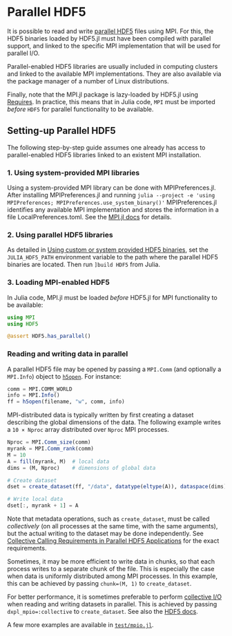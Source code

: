 # Parallel HDF5

It is possible to read and write [parallel
HDF5](https://portal.hdfgroup.org/display/HDF5/Parallel+HDF5) files using MPI.
For this, the HDF5 binaries loaded by HDF5.jl must have been compiled with
parallel support, and linked to the specific MPI implementation that will be used for parallel I/O.

Parallel-enabled HDF5 libraries are usually included in computing clusters and
linked to the available MPI implementations.
They are also available via the package manager of a number of Linux
distributions.

Finally, note that the MPI.jl package is lazy-loaded by HDF5.jl
using [Requires](https://github.com/JuliaPackaging/Requires.jl).
In practice, this means that in Julia code, `MPI` must be imported _before_
`HDF5` for parallel functionality to be available.

## Setting-up Parallel HDF5

The following step-by-step guide assumes one already has access to
parallel-enabled HDF5 libraries linked to an existent MPI installation.

### 1. Using system-provided MPI libraries

Using a system-provided MPI library can be done with MPIPreferences.jl.
After installing MPIPreferences.jl and running
`julia --project -e 'using MPIPreferences; MPIPreferences.use_system_binary()'`
MPIPreferences.jl identifies any available MPI implementation and stores the information
in a file LocalPreferences.toml.
See the [MPI.jl
docs](https://juliaparallel.org/MPI.jl/stable/configuration/#Using-a-system-provided-MPI-backend)
for details.

### 2. Using parallel HDF5 libraries

As detailed in [Using custom or system provided HDF5 binaries](@ref), set the
`JULIA_HDF5_PATH` environment variable to the path where the parallel HDF5
binaries are located.
Then run `]build HDF5` from Julia.

### 3. Loading MPI-enabled HDF5

In Julia code, MPI.jl must be loaded _before_ HDF5.jl for MPI functionality to
be available:

```julia
using MPI
using HDF5

@assert HDF5.has_parallel()
```

### Reading and writing data in parallel

A parallel HDF5 file may be opened by passing a `MPI.Comm` (and optionally a
`MPI.Info`) object to [`h5open`](@ref).
For instance:

```julia
comm = MPI.COMM_WORLD
info = MPI.Info()
ff = h5open(filename, "w", comm, info)
```

MPI-distributed data is typically written by first creating a dataset
describing the global dimensions of the data.
The following example writes a `10 × Nproc` array distributed over `Nproc` MPI
processes.

```julia
Nproc = MPI.Comm_size(comm)
myrank = MPI.Comm_rank(comm)
M = 10
A = fill(myrank, M)  # local data
dims = (M, Nproc)    # dimensions of global data

# Create dataset
dset = create_dataset(ff, "/data", datatype(eltype(A)), dataspace(dims))

# Write local data
dset[:, myrank + 1] = A
```

Note that metadata operations, such as `create_dataset`, must be called _collectively_ (on all processes at the same time, with the same arguments), but the actual writing to the dataset may be done independently. See [Collective Calling Requirements in Parallel HDF5 Applications](https://portal.hdfgroup.org/display/HDF5/Collective+Calling+Requirements+in+Parallel+HDF5+Applications) for the exact requirements.

Sometimes, it may be more efficient to write data in chunks, so that each
process writes to a separate chunk of the file.
This is especially the case when data is uniformly distributed among MPI
processes.
In this example, this can be achieved by passing `chunk=(M, 1)` to `create_dataset`.

For better performance, it is sometimes preferable to perform [collective
I/O](https://portal.hdfgroup.org/display/HDF5/Introduction+to+Parallel+HDF5)
when reading and writing datasets in parallel.
This is achieved by passing `dxpl_mpio=:collective` to `create_dataset`.
See also the [HDF5 docs](https://portal.hdfgroup.org/display/HDF5/H5P_SET_DXPL_MPIO).

A few more examples are available in [`test/mpio.jl`](https://github.com/JuliaIO/HDF5.jl/blob/master/test/mpio.jl).

